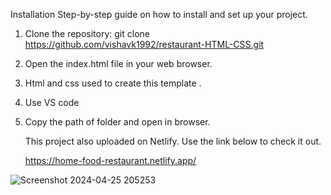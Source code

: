 Installation
Step-by-step guide on how to install and set up your project.
1. Clone the repository:
   git clone https://github.com/vishavk1992/restaurant-HTML-CSS.git
2. Open the index.html file in your web browser.
3. Html and css used to create this template .
4. Use VS code
5. Copy the path of folder and open in browser.

   This project also uploaded on Netlify. Use the link below to check it out.

   https://home-food-restaurant.netlify.app/

  ![Screenshot 2024-04-25 205253](https://github.com/vishavk1992/restaurant-HTML-CSS/assets/148455293/104bbbd7-7d8a-4bb8-b8da-ac583c66a9ab)

   


   
